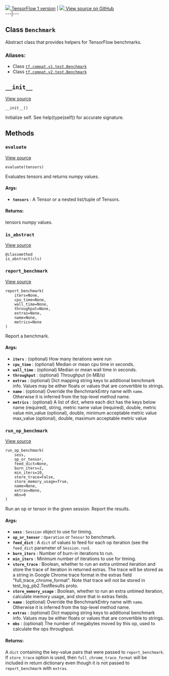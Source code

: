 [ ![](https://tensorflow.google.cn/images/tf_logo_32px.png) TensorFlow 1
version](/versions/r1.15/api_docs/python/tf/test/Benchmark) |  [
![](https://tensorflow.google.cn/images/GitHub-Mark-32px.png) View source on
GitHub
](https://github.com/tensorflow/tensorflow/blob/r2.0/tensorflow/python/platform/benchmark.py#L231-L349)  
---|---  
  
## Class `Benchmark`

Abstract class that provides helpers for TensorFlow benchmarks.

### Aliases:

  * Class [`tf.compat.v1.test.Benchmark`](/api_docs/python/tf/test/Benchmark)
  * Class [`tf.compat.v2.test.Benchmark`](/api_docs/python/tf/test/Benchmark)

## `__init__`

[View
source](https://github.com/tensorflow/tensorflow/blob/r2.0/tensorflow/python/platform/benchmark.py#L234-L238)

    
    
    __init__()
    

Initialize self. See help(type(self)) for accurate signature.

## Methods

### `evaluate`

[View
source](https://github.com/tensorflow/tensorflow/blob/r2.0/tensorflow/python/platform/benchmark.py#L339-L349)

    
    
    evaluate(tensors)
    

Evaluates tensors and returns numpy values.

#### Args:

  * **`tensors`** : A Tensor or a nested list/tuple of Tensors.

#### Returns:

tensors numpy values.

### `is_abstract`

[View
source](https://github.com/tensorflow/tensorflow/blob/r2.0/tensorflow/python/platform/benchmark.py#L240-L244)

    
    
    @classmethod
    is_abstract(cls)
    

### `report_benchmark`

[View
source](https://github.com/tensorflow/tensorflow/blob/r2.0/tensorflow/python/platform/benchmark.py#L185-L214)

    
    
    report_benchmark(
        iters=None,
        cpu_time=None,
        wall_time=None,
        throughput=None,
        extras=None,
        name=None,
        metrics=None
    )
    

Report a benchmark.

#### Args:

  * **`iters`** : (optional) How many iterations were run
  * **`cpu_time`** : (optional) Median or mean cpu time in seconds.
  * **`wall_time`** : (optional) Median or mean wall time in seconds.
  * **`throughput`** : (optional) Throughput (in MB/s)
  * **`extras`** : (optional) Dict mapping string keys to additional benchmark info. Values may be either floats or values that are convertible to strings.
  * **`name`** : (optional) Override the BenchmarkEntry name with `name`. Otherwise it is inferred from the top-level method name.
  * **`metrics`** : (optional) A list of dict, where each dict has the keys below name (required), string, metric name value (required), double, metric value min_value (optional), double, minimum acceptable metric value max_value (optional), double, maximum acceptable metric value

### `run_op_benchmark`

[View
source](https://github.com/tensorflow/tensorflow/blob/r2.0/tensorflow/python/platform/benchmark.py#L246-L337)

    
    
    run_op_benchmark(
        sess,
        op_or_tensor,
        feed_dict=None,
        burn_iters=2,
        min_iters=10,
        store_trace=False,
        store_memory_usage=True,
        name=None,
        extras=None,
        mbs=0
    )
    

Run an op or tensor in the given session. Report the results.

#### Args:

  * **`sess`** : `Session` object to use for timing.
  * **`op_or_tensor`** : `Operation` or `Tensor` to benchmark.
  * **`feed_dict`** : A `dict` of values to feed for each op iteration (see the `feed_dict` parameter of `Session.run`).
  * **`burn_iters`** : Number of burn-in iterations to run.
  * **`min_iters`** : Minimum number of iterations to use for timing.
  * **`store_trace`** : Boolean, whether to run an extra untimed iteration and store the trace of iteration in returned extras. The trace will be stored as a string in Google Chrome trace format in the extras field "full_trace_chrome_format". Note that trace will not be stored in test_log_pb2.TestResults proto.
  * **`store_memory_usage`** : Boolean, whether to run an extra untimed iteration, calculate memory usage, and store that in extras fields.
  * **`name`** : (optional) Override the BenchmarkEntry name with `name`. Otherwise it is inferred from the top-level method name.
  * **`extras`** : (optional) Dict mapping string keys to additional benchmark info. Values may be either floats or values that are convertible to strings.
  * **`mbs`** : (optional) The number of megabytes moved by this op, used to calculate the ops throughput.

#### Returns:

A `dict` containing the key-value pairs that were passed to
`report_benchmark`. If `store_trace` option is used, then
`full_chrome_trace_format` will be included in return dictionary even though
it is not passed to `report_benchmark` with `extras`.

